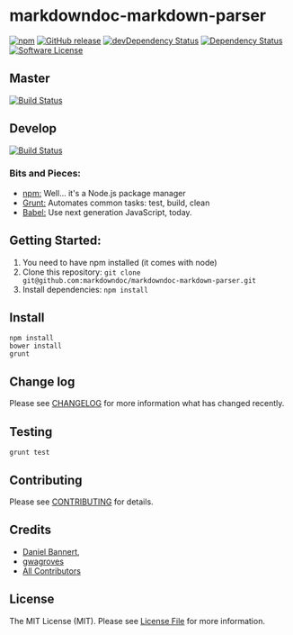# markdowndoc-markdown-parser

[![npm](https://img.shields.io/npm/v/markdowndoc-markdown-parser.svg?style=flat-square)](https://www.npmjs.com/package/markdowndoc-markdown-parser)
[![GitHub release](https://img.shields.io/github/release/markdowndoc/markdowndoc-markdown-parser.svg?style=flat-square)](https://github.com/markdowndoc/markdowndoc-markdown-parser/releases)
[![devDependency Status](https://david-dm.org/markdowndoc/markdowndoc-markdown-parser/dev-status.svg?style=flat-square)](https://david-dm.org/markdowndoc/markdowndoc-markdown-parser#info=devDependencies)
[![Dependency Status](https://david-dm.org/markdowndoc/markdowndoc-markdown-parser.svg?style=flat-square)](https://david-dm.org/markdowndoc/markdowndoc-markdown-parser#info=dependencies&view=table)
[![Software License](https://img.shields.io/badge/license-MIT-brightgreen.svg?style=flat-square)](LICENSE)

## Master
[![Build Status](https://img.shields.io/travis/markdowndoc/markdowndoc-markdown-parser/master.svg?style=flat-square)](https://travis-ci.org/markdowndoc/markdowndoc-markdown-parser)

## Develop
[![Build Status](https://img.shields.io/travis/markdowndoc/markdowndoc-markdown-parser/master.svg?style=flat-square)](https://travis-ci.org/markdowndoc/markdowndoc-markdown-parser)

### Bits and Pieces:
* [npm:](https://npmjs.org/) Well... it's a Node.js package manager
* [Grunt:](http://gruntjs.com/) Automates common tasks: test, build, clean
* [Babel:](https://github.com/babel/babel/) Use next generation JavaScript, today.

## Getting Started:

1. You need to have npm installed (it comes with node)
2. Clone this repository: `git clone git@github.com:markdowndoc/markdowndoc-markdown-parser.git`
3. Install dependencies: `npm install`

## Install

~~~
npm install
bower install
grunt
~~~

## Change log

Please see [CHANGELOG](CHANGELOG.md) for more information what has changed recently.

## Testing

~~~
grunt test
~~~

## Contributing

Please see [CONTRIBUTING](CONTRIBUTING.md) for details.

## Credits

- [Daniel Bannert](https://github.com/prisis),
- [gwagroves](https://github.com/gwagroves)
- [All Contributors](../../contributors)

## License

The MIT License (MIT). Please see [License File](LICENSE.md) for more information.
